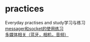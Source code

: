 # practices
Everyday practises and study学习与练习  
[messager和socket的使用练习](https://github.com/dijiubuzhan/SocketTest.git)  
[多媒体相关（蓝牙，相机，音频）](https://github.com/dijiubuzhan/multimedia.git)